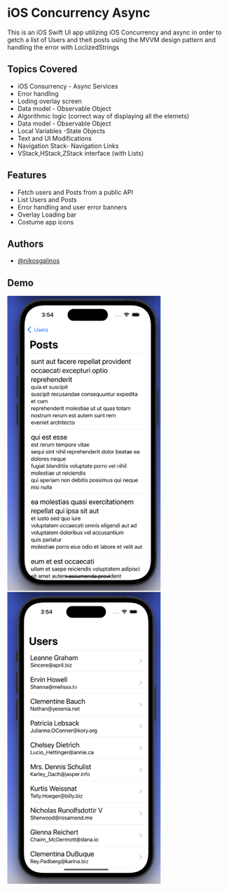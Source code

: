 
# iOS Concurrency Async

This is an iOS Swift UI app utilizing iOS Concurrency and async in order to getch a list of Users and theit posts using the MVVM design pattern and handling the error with LoclizedStrings

## Topics Covered

- iOS Consurrency - Async Services
- Error handling
- Loding overlay screen
- Data model - Observable Object
- Algorithmic logic (correct way of displaying all the elemets)
- Data model - Observable Object
- Local Variables -State Objects
- Text and UI Modifications
- Navigation Stack- Navigation Links
- VStack,HStack,ZStack interface (with Lists)
## Features

- Fetch users and Posts from a public API
- List Users and Posts
- Error handling and user error banners
- Overlay Loading bar
- Costume app icons


## Authors

- [@nikosgalinos](https://github.com/ngalinos95)


## Demo
<img src="https://github.com/ngalinos95/iOSConcurrency-Async/blob/main/iosConc1.png" width="350">
<img src="https://github.com/ngalinos95/iOSConcurrency-Async/blob/main/iosConc2.png" width="350">





